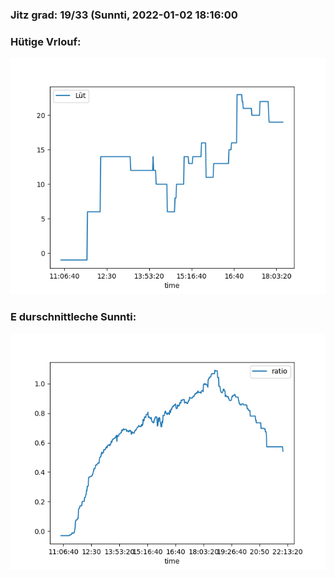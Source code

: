 ### Jitz grad: 19/33 (Sunnti, 2022-01-02 18:16:00

### Hütige Vrlouf:
![Graph](Today.png)

### E durschnittleche Sunnti:
![Graph](Sunnti.png)